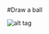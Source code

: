 #Draw a ball

![alt tag](https://github.com/termantics/OpenGL-Brickout/blob/master/03_orthangonal_coords/output.png?raw=true)

